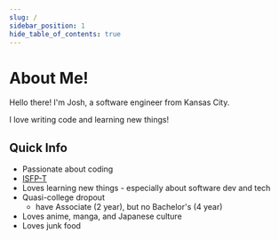 ```yaml
---
slug: /
sidebar_position: 1
hide_table_of_contents: true
---
```


# About Me!

Hello there! I'm Josh, a software engineer from Kansas City.

I love writing code and learning new things!

## Quick Info

* Passionate about coding
* [ISFP-T](https://www.16personalities.com/isfp-personality)
* Loves learning new things - especially about software dev and tech
* Quasi-college dropout
  * have Associate (2 year), but no Bachelor's (4 year)
* Loves anime, manga, and Japanese culture
* Loves junk food
